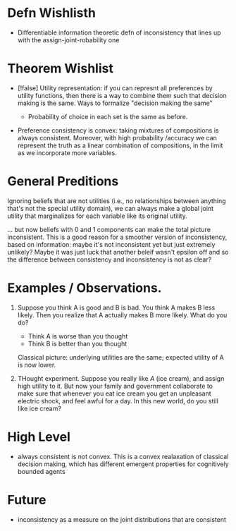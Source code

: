 # Defn Wishlisth

- Differentiable information theoretic defn of inconsistency that lines up with the assign-joint-robability one

# Theorem Wishlist

 - [!false] Utility representation: if you can represnt all preferences by utility functions, then there is a way to combine them such that decision making is the same. Ways to formalize "decision making the same"
	- Probability of choice in each set is the same as before.

 - Preference consistency is convex: taking mixtures of compositions is always consistent. Moreover, with high probability /accuracy we can represent the truth as a linear combination of compositions, in the limit as we incorporate more variables.

# General Preditions

Ignoring beliefs that are not utilities (i.e., no relationships between anything that's not the special utility domain), we can always make a global joint utility that marginalizes for each variable like its original utility. 
 
... but now beliefs with 0 and 1 components can make the total picture inconsistent. This is a good reason for a smoother version of inconsistency, based on information: maybe it's not inconsistent yet but just extremely unlikely? Maybe it was just luck that another beleif wasn't epsilon off and so the difference between consistency and inconsistency is not as clear?
   

# Examples / Observations.

1. Suppose you think A is good and B is bad. You think A makes B less likely. Then you realize that A actually makes B more likely. What do you do?
	* Think A is worse than you thought
	* Think B is better than you thought
	
	Classical picture: underlying utilities are the same; expected utility of A is now lower.
	
2. THought experiment. Suppose you really like $A$ (ice cream), and assign high utility to it. But now your family and government collaborate to make sure that whenever you eat ice cream you get an unpleasant electric shock, and feel awful for a day. In this new world, do you still like ice cream? 


# High Level
 - always consistent is not convex. This is a convex realaxation of classical decision making, which has different emergent properties for cognitively bounded agents
 
 
# Future
- inconsistency as a measure on the joint distributions that are consistent
